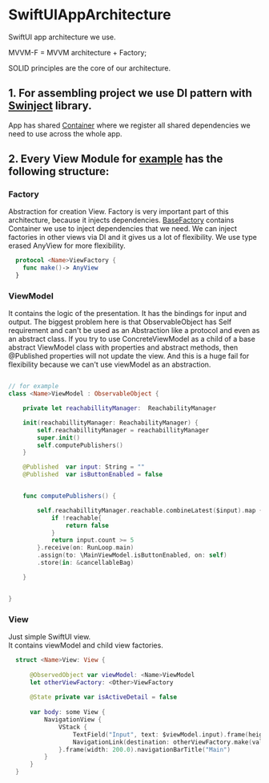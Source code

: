 # SwiftUIAppArchitecture

SwiftUI app architecture we use.

MVVM-F = MVVM architecture + Factory;

SOLID principles are the core of our architecture.


## 1. For assembling project we use DI pattern with [Swinject](https://github.com/Swinject/Swinject) library.

App has shared [Container](https://github.com/Swinject/Swinject/blob/master/Documentation/DIContainer.md) where we register all shared dependencies we need to use across the whole app.

## 2. Every View Module for [example](https://github.com/techpro-studio/SwiftUIAppArchitecture/tree/master/SwiftUIAppArchitecture/Main) has the following structure:

### Factory 
  Abstraction for creation View. Factory is very important part of this architecture, because it injects dependencies. 
 [BaseFactory](https://github.com/techpro-studio/RCKit/blob/master/Sources/RCKit/BaseFactory.swift) contains Container we use to inject dependencies that we need.
 We can inject factories in other views via DI and it gives us a lot of flexibility. We use type erased AnyView for more flexibility.
  
```swift
  protocol <Name>ViewFactory {
    func make()-> AnyView
  } 
```

### ViewModel
  It contains the logic of the presentation. It has the bindings for input and output.
  The biggest problem here is that ObservableObject has Self requirement and can't be used as an Abstraction like a protocol and even as an abstract class. If you try to use ConcreteViewModel as a child of a base abstract ViewModel class with properties and abstract methods, 
  then @Published properties will not update the view. And this is a huge fail for flexibility because we can't use viewModel as an abstraction.
 
 ```swift
 
 // for example
 class <Name>ViewModel : ObservableObject {
 
     private let reachabillityManager:  ReachabilityManager
 
     init(reachabillityManager: ReachabilityManager) {
         self.reachabillityManager = reachabillityManager
         super.init()
         self.computePublishers()
     }
 
     @Published  var input: String = ""
     @Published  var isButtonEnabled = false
 
 
     func computePublishers() {
 
         self.reachabillityManager.reachable.combineLatest($input).map { (reachable, input) -> Bool in
             if !reachable{
                 return false
             }
             return input.count >= 5
         }.receive(on: RunLoop.main)
         .assign(to: \MainViewModel.isButtonEnabled, on: self)
         .store(in: &cancellableBag)
 
     }
 
 
 }
  ```
  
### View 
Just simple SwiftUI view.   
It contains viewModel and child view factories.
  
  ```swift
    struct <Name>View: View {
    
        @ObservedObject var viewModel: <Name>ViewModel
        let otherViewFactory: <Other>ViewFactory
    
        @State private var isActiveDetail = false
    
        var body: some View {
            NavigationView {
                VStack {
                    TextField("Input", text: $viewModel.input).frame(height: 50.0)
                    NavigationLink(destination: otherViewFactory.make(value: viewModel.input), isActive: $isActiveDetail, label: {Text("GO!")}).disabled(!viewModel.isButtonEnabled)
                }.frame(width: 200.0).navigationBarTitle("Main")
            }
        }
    }
  ```
  

  
  
  
  
  
  





